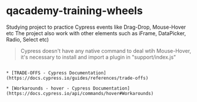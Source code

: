 # qacademy-training-wheels

Studying project to practice Cypress events like Drag-Drop,
Mouse-Hover etc
The project also work with other elements such as iFrame, DataPicker,
Radio, Select etc)

> Cypress doesn't have any native command to deal wtih Mouse-Hover, it's necessary to install and import a plugin in "support/index.js"


```

* [TRADE-OFFS - Cypress Documentation](https://docs.cypress.io/guides/references/trade-offs)

* [Workarounds - hover - Cypress Documentation](https://docs.cypress.io/api/commands/hover#Workarounds)



